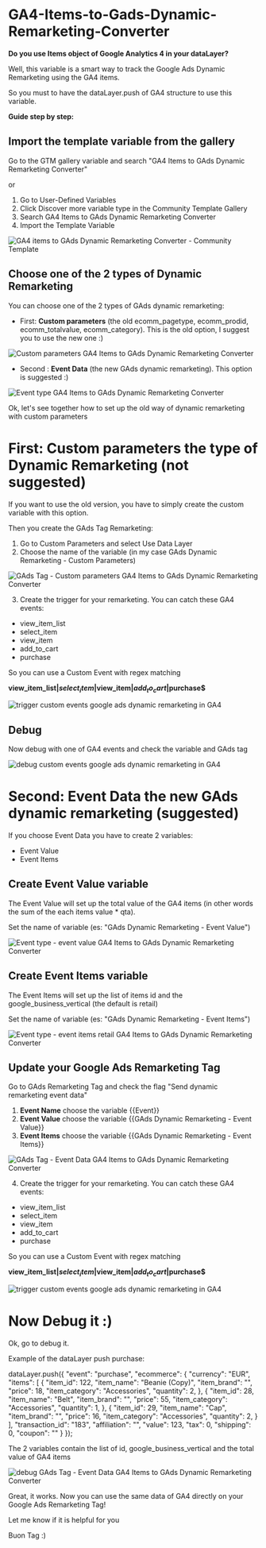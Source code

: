 # GA4-Items-to-Gads-Dynamic-Remarketing-Converter
**Do you use Items object of Google Analytics 4 in your dataLayer?**

Well, this variable is a smart way to track the Google Ads Dynamic Remarketing using the GA4 items.

So you must to have the dataLayer.push of GA4 structure to use this variable.


**Guide step by step:**

## Import the template variable from the gallery

Go to the GTM gallery variable and search "GA4 Items to GAds Dynamic Remarketing Converter"

or 

1) Go to User-Defined Variables 
2) Click Discover more variable type in the Community Template Gallery 
3) Search GA4 Items to GAds Dynamic Remarketing Converter
4) Import the Template Variable

![GA4 items to GAds Dynamic Remarketing Converter - Community Template](https://www.tagmanageritalia.it/GTM/guida/uploads/2021/10/GA4-items-to-GAds-Dynamic-Remarketing-Converter-Community-Template.png)

## Choose one of the 2 types of Dynamic Remarketing 

You can choose one of the 2 types of GAds dynamic remarketing:


- First: **Custom parameters** (the old ecomm_pagetype, ecomm_prodid, ecomm_totalvalue, ecomm_category). This is the old option, I suggest you to use the new one :)

![Custom parameters GA4 Items to GAds Dynamic Remarketing Converter](https://www.tagmanageritalia.it/GTM/guida/uploads/2021/10/Custom-parameters-GA4-Items-to-GAds-Dynamic-Remarketing-Converter.png)

- Second : **Event Data** (the new GAds dynamic remarketing). This option is suggested :)

![Event type GA4 Items to GAds Dynamic Remarketing Converter](https://www.tagmanageritalia.it/GTM/guida/uploads/2021/10/Event-type-GA4-Items-to-GAds-Dynamic-Remarketing-Converter.png)


Ok, let's see together how to set up the old way of dynamic remarketing with custom parameters

# First: Custom parameters the type of Dynamic Remarketing (not suggested)

If you want to use the old version, you have to simply create the custom variable with this option.

Then you create the GAds Tag Remarketing:
1) Go to Custom Parameters and select Use Data Layer
2) Choose the name of the variable (in my case GAds Dynamic Remarketing - Custom Parameters)

![GAds Tag - Custom parameters GA4 Items to GAds Dynamic Remarketing Converter](https://www.tagmanageritalia.it/GTM/guida/uploads/2021/10/GAds-Tag-Custom-parameters-GA4-Items-to-GAds-Dynamic-Remarketing-Converter.png)

3) Create the trigger for your remarketing. You can catch these GA4 events:
- view_item_list
- select_item
- view_item
- add_to_cart
- purchase

So you can use a Custom Event with regex matching

**view_item_list$|select_item$|view_item$|add_to_cart$|purchase$**

![trigger custom events google ads dynamic remarketing in GA4](https://www.tagmanageritalia.it/GTM/guida/uploads/2021/10/trigger-custom-events-google-ads-dynamic-remarketing-in-GA4.png)

## Debug

Now debug with one of GA4 events and check the variable and GAds tag

![debug custom events google ads dynamic remarketing in GA4](https://www.tagmanageritalia.it/GTM/guida/uploads/2021/10/debug-Custom-parameters-GA4-Items-to-GAds-Dynamic-Remarketing-Converter.png)

# Second: Event Data the new GAds dynamic remarketing (suggested)

If you choose Event Data you have to create 2 variables:
- Event Value
- Event Items

## Create Event Value variable

The Event Value will set up the total value of the GA4 items (in other words the sum of the each items value * qta).

Set the name of variable (es: "GAds Dynamic Remarketing - Event Value")

![Event type - event value GA4 Items to GAds Dynamic Remarketing Converter](https://www.tagmanageritalia.it/GTM/guida/uploads/2021/10/Event-type-event-value-GA4-Items-to-GAds-Dynamic-Remarketing-Converter.png)

## Create Event Items variable

The Event Items will set up the list of items id and the google_business_vertical (the default is retail)

Set the name of variable (es: "GAds Dynamic Remarketing - Event Items")

![Event type - event items retail GA4 Items to GAds Dynamic Remarketing Converter](https://www.tagmanageritalia.it/GTM/guida/uploads/2021/10/Event-type-event-items-retail-GA4-Items-to-GAds-Dynamic-Remarketing-Converter.png)

## Update your Google Ads Remarketing Tag

Go to GAds Remarketing Tag and check the flag "Send dynamic remarketing event data"

1) **Event Name** choose the variable {{Event}}
2) **Event Value** choose the variable {{GAds Dynamic Remarketing - Event Value}}
3) **Event Items** choose the variable {{GAds Dynamic Remarketing - Event Items}}

![GAds Tag - Event Data GA4 Items to GAds Dynamic Remarketing Converter](https://www.tagmanageritalia.it/GTM/guida/uploads/2021/10/GAds-Tag-Event-Data-GA4-Items-to-GAds-Dynamic-Remarketing-Converter.png)

4) Create the trigger for your remarketing. You can catch these GA4 events:
- view_item_list
- select_item
- view_item
- add_to_cart
- purchase

So you can use a Custom Event with regex matching

**view_item_list$|select_item$|view_item$|add_to_cart$|purchase$**

![trigger custom events google ads dynamic remarketing in GA4](https://www.tagmanageritalia.it/GTM/guida/uploads/2021/10/trigger-custom-events-google-ads-dynamic-remarketing-in-GA4.png)

# Now Debug it :)

Ok, go to debug it.

Example of the dataLayer push purchase:

dataLayer.push({
    "event": "purchase",
    "ecommerce": {
        "currency": "EUR",
        "items": [
            {
                "item_id": 122,
                "item_name": "Beanie (Copy)",
                "item_brand": "",
                "price": 18,
                "item_category": "Accessories",
                "quantity": 2,
            },
            {
                "item_id": 28,
                "item_name": "Belt",
                "item_brand": "",
                "price": 55,
                "item_category": "Accessories",
                "quantity": 1,
            },
            {
                "item_id": 29,
                "item_name": "Cap",
                "item_brand": "",
                "price": 16,
                "item_category": "Accessories",
                "quantity": 2,
            }
        ],
        "transaction_id": "183",
        "affiliation": "",
        "value": 123,
        "tax": 0,
        "shipping": 0,
        "coupon": ""
    }
});

The 2 variables contain the list of id, google_business_vertical and the total value of GA4 items

![debug GAds Tag - Event Data GA4 Items to GAds Dynamic Remarketing Converter](https://www.tagmanageritalia.it/GTM/guida/uploads/2021/10/debug-GAds-Tag-Event-Data-GA4-Items-to-GAds-Dynamic-Remarketing-Converter.png)


Great, it works. Now you can use the same data of GA4 directly on your Google Ads Remarketing Tag!

Let me know if it is helpful for you

Buon Tag :)
